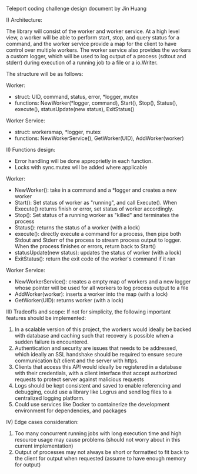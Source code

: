 Teleport coding challenge design document by Jin Huang

I) Architecture:

The library will consist of the worker and worker service. At a high level view, a worker will be able
to perform start, stop, and query status for a command, and the worker service provide a map 
for the client to have control over multiple workers. The worker service also provides the workers a
custom logger, which will be used to log output of a process (sdtout and stderr) during execution of a 
running job to a file or a io.Writer.

The structure will be as follows:

Worker:
- struct: UID, command, status, error, *logger, mutex
- functions: NewWorker(*logger, command), Start(), Stop(), Status(), execute(),
statusUpdate(new status), ExitStatus()

Worker Service:
- struct: workersmap, *logger, mutex
- functions: NewWorkerService(), GetWorker(UID), AddWorker(worker)

II) Functions design:

- Error handling will be done approprietly in each function.
- Locks with sync.mutex will be added where applicable

Worker:
- NewWorker(): take in a command and a *logger and creates a new worker
- Start(): Set status of worker as "running", and call Execute(). When Execute() returns finish or 
error, set status of worker accordingly.
- Stop(): Set status of a running worker as "killed" and terminates the process
- Status(): returns the status of a worker (with a lock)
- execute(): directly execute a command for a process, then pipe both Stdout and Stderr of the process
to stream process output to logger. When the process finishes or errors, return back to Start()
- statusUpdate(new status): updates the status of worker (with a lock)
- ExitStatus(): return the exit code of the worker's command if it ran

Worker Service:
- NewWorkerService(): creates a empty map of workers and a new logger whose pointer will be used 
for all workers to log process output to a file
- AddWorker(worker): inserts a worker into the map (with a lock)
- GetWorker(UID): returns worker (with a lock)

III) Tradeoffs and scope:
If not for simplicity, the following important features should be implemented:

1. In a scalable version of this project, the workers would ideally be backed with database and caching
    such that recovery is possible when a sudden failure is encountered.
2. Authentication and security are issues that needs to be addressed, which ideally an SSL handshake
    should be required to ensure secure communication b/t client and the server with https.
3. Clients that access this API would ideally be registered in a database with their credentials, with a
    client interface that accept authorized requests to protect server against malicious requests
4. Logs should be kept consistent and saved to enable referencing and debugging, could use a
    library like Logrus and send log files to a centralized logging platform.
5. Could use services like Docker to containerize the development environment for dependencies,
    and packages

IV) Edge cases consideration:

1. Too many concurrent running jobs with long execution time and high resource usage may cause
    problems (should not worry about in this current implementation)
2. Output of processes may not always be short or formatted to fit back to the client for output
    when requested (assume to have enough memory for output)

